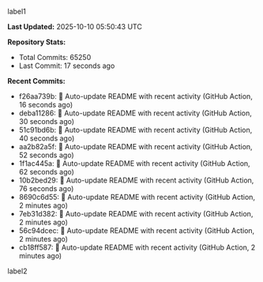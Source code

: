 
label1 
<!-- ACTIVITY_START -->
**Last Updated:** 2025-10-10 05:50:43 UTC

**Repository Stats:**
- Total Commits: 65250
- Last Commit: 17 seconds ago

**Recent Commits:**
- f26aa739b: 🤖 Auto-update README with recent activity (GitHub Action, 16 seconds ago)
- deba11286: 🤖 Auto-update README with recent activity (GitHub Action, 30 seconds ago)
- 51c91bd6b: 🤖 Auto-update README with recent activity (GitHub Action, 40 seconds ago)
- aa2b82a5f: 🤖 Auto-update README with recent activity (GitHub Action, 52 seconds ago)
- 1f1ac445a: 🤖 Auto-update README with recent activity (GitHub Action, 62 seconds ago)
- 10b2bed29: 🤖 Auto-update README with recent activity (GitHub Action, 76 seconds ago)
- 8690c6d55: 🤖 Auto-update README with recent activity (GitHub Action, 2 minutes ago)
- 7eb31d382: 🤖 Auto-update README with recent activity (GitHub Action, 2 minutes ago)
- 56c94dcec: 🤖 Auto-update README with recent activity (GitHub Action, 2 minutes ago)
- cb18ff587: 🤖 Auto-update README with recent activity (GitHub Action, 2 minutes ago)
<!-- ACTIVITY_END -->

label2
